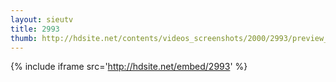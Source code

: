 ```yaml
---
layout: sieutv
title: 2993
thumb: http://hdsite.net/contents/videos_screenshots/2000/2993/preview_360p.mp4.jpg
---
```

{% include iframe src='http://hdsite.net/embed/2993' %}
 
